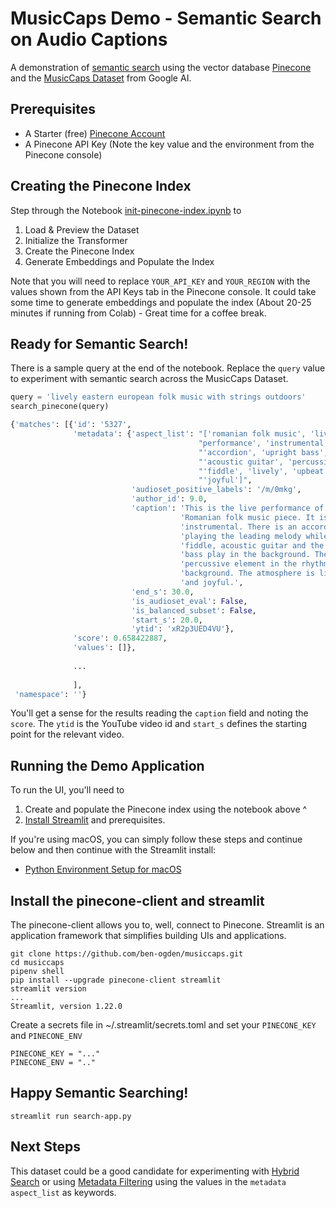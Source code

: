 # MusicCaps Demo - Semantic Search on Audio Captions

A demonstration of [semantic search](https://en.wikipedia.org/wiki/Semantic_search) using the vector database [Pinecone](https://pinecone.io) and the [MusicCaps Dataset](https://huggingface.co/datasets/google/MusicCaps) from Google AI.

## Prerequisites

- A Starter (free) [Pinecone Account](https://app.pinecone.io/?sessionType=signup)
- A Pinecone API Key (Note the key value and the environment from the Pinecone console)

## Creating the Pinecone Index

Step through the Notebook [init-pinecone-index.ipynb](https://github.com/ben-ogden/musiccaps/blob/main/init-pinecone-index.ipynb) to

1. Load & Preview the Dataset
2. Initialize the Transformer
3. Create the Pinecone Index
4. Generate Embeddings and Populate the Index

Note that you will need to replace `YOUR_API_KEY` and `YOUR_REGION` with the values shown from the API Keys tab in the Pinecone console. It could take some time to generate embeddings and populate the index (About 20-25 minutes if running from Colab) - Great time for a coffee break.

## Ready for Semantic Search!

There is a sample query at the end of the notebook. Replace the `query` value to experiment with semantic search across the MusicCaps Dataset.

```python
query = 'lively eastern european folk music with strings outdoors'
search_pinecone(query)
```


```python
{'matches': [{'id': '5327',
              'metadata': {'aspect_list': "['romanian folk music', 'live "
                                          "performance', 'instrumental', "
                                          "'accordion', 'upright bass', "
                                          "'acoustic guitar', 'percussion', "
                                          "'fiddle', 'lively', 'upbeat', "
                                          "'joyful']",
                           'audioset_positive_labels': '/m/0mkg',
                           'author_id': 9.0,
                           'caption': 'This is the live performance of a '
                                      'Romanian folk music piece. It is '
                                      'instrumental. There is an accordion '
                                      'playing the leading melody while the '
                                      'fiddle, acoustic guitar and the upright '
                                      'bass play in the background. There is a '
                                      'percussive element in the rhythmic '
                                      'background. The atmosphere is lively '
                                      'and joyful.',
                           'end_s': 30.0,
                           'is_audioset_eval': False,
                           'is_balanced_subset': False,
                           'start_s': 20.0,
                           'ytid': 'xR2p3UED4VU'},
              'score': 0.658422887,
              'values': []},
              
              ...
              
              ],
 'namespace': ''}
```

You'll get a sense for the results reading the `caption` field and noting the `score`. The `ytid` is the YouTube video id and `start_s` defines the starting point for the relevant video.

## Running the Demo Application

To run the UI, you'll need to
1. Create and populate the Pinecone index using the notebook above ^
2. [Install Streamlit](https://docs.streamlit.io/library/get-started/installation) and prerequisites. 

If you're using macOS, you can simply follow these steps and continue below and then continue with the Streamlit install:
- [Python Environment Setup for macOS](https://gist.github.com/ben-ogden/c139b8c73b81751ab3e0bbafc9282c8f)
 
## Install the pinecone-client and streamlit

The pinecone-client allows you to, well, connect to Pinecone. Streamlit is an application framework that simplifies building UIs and applications.

```console
git clone https://github.com/ben-ogden/musiccaps.git
cd musiccaps
pipenv shell
pip install --upgrade pinecone-client streamlit
streamlit version
...
Streamlit, version 1.22.0
```

Create a secrets file in ~/.streamlit/secrets.toml and set your `PINECONE_KEY` and `PINECONE_ENV`

```console
PINECONE_KEY = "..."
PINECONE_ENV = ".."
```

## Happy Semantic Searching!

```console
streamlit run search-app.py
```

## Next Steps

This dataset could be a good candidate for experimenting with [Hybrid Search](https://docs.pinecone.io/docs/hybrid-search) or using [Metadata Filtering](https://docs.pinecone.io/docs/metadata-filtering) using the values in the `metadata` `aspect_list` as keywords.
